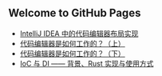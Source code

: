 ## Welcome to GitHub Pages

- [IntelliJ IDEA 中的代码编辑器布局实现](./idea-editor-layout)
- [代码编辑器是如何工作的？（上）](./editor-part-1)
- [代码编辑器是如何工作的？（下）](./editor-part-2)
- [IoC 与 DI —— 背景、Rust 实现与使用方式](./ioc-di)
<!-- - [协作编辑技术背景](./coedit) -->